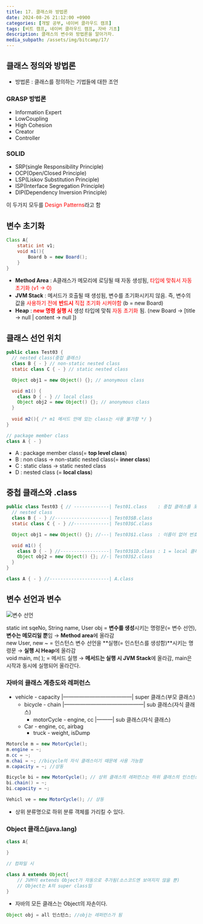 ```yaml
---
title: 17. 클래스와 방법론
date: 2024-08-26 21:12:00 +0900
categories: [개발 공부, 네이버 클라우드 캠프]
tags: [비트 캠프, 네이버 클라우드 캠프, 자바 기초] 
description: 클래스의 변수와 방법론을 알아가자.
media_subpath: /assets/img/bitcamp/17/
---
```

## 클래스 정의와 방법론

- 방법론 : 클래스를 정의하는 기법들에 대한 조언

### GRASP 방법론

- Information Expert
- LowCoupling
- High Cohesion
- Creator
- Controller

### SOLID

- SRP(single Responsibility Principle)
- OCP(Open/Closed Principle)
- LSP(Liskov Substitution Principle)
- ISP(Interface Segregation Principle)
- DIP(Dependency Inversion Principle)

이 두가지 모두를 <span style="color: red">Design Patterns</span>라고 함 

## 변수 초기화

```java
Class A{
	static int v1;
	void m1(){
		Board b = new Board();
	}
}
```

- **Method Area** : A클래스가 메모리에 로딩될 때 자동 생성됨, <span style="color: red">타입에 맞춰서 자동 초기화 (v1 → 0)</span>
- **JVM Stack** : 메서드가 호출될 때 생성됨, 변수를 초기화시키지 않음. 즉, 변수의 값을 <span style="color: red">사용하기 전에 **반드시** 직접 초기화 시켜야함</span> (b = new Board)
- **Heap** : <span style="color: red">**new 명령 실행 시**</span> 생성 타입에 맞춰 <span style="color: red">자동 초기화</span> 됨. (new Board → [title → null | content → null ])

## 클래스 선언 위치

```java
public class Test03 {
  // nested class(중첩 클래스)
  class B { - } // non-static nested class
  static class C { - } // static nested class

  Object obj1 = new Object() {}; // anonymous class

  void m1() {
    class D { - } // local class
    Object obj2 = new Object() {}; // anonymous class
  }
  
  void m2(){ /* m1 메서드 안에 있는 class는 사용 불가함 */ }
}

// package member class
class A { - }
```

- A : package member class(= **top level class**)
- B : non class → non-static nested class(=  **inner class**)
- C : static class → static nested class
- D : nested class (= **local class**)

## 중첩 클래스와 .class

```java
public class Test03 { // -------------| Test01.class    : 중첩 클래스를 포함하지 않음
  // nested class
  class B { - } //--------------------| Test03$B.class
  static class C { - } //-------------| Test03$C.class

  Object obj1 = new Object() {}; //---| Test03$1.class  : 이름이 없어 번호를 임의 부여

  void m1() {
    class D { - } //------------------| Test03$1D.class : 1 = local 클래스임을 표시
    Object obj2 = new Object() {}; //-| Test03$2.class 
  }
}

class A { - } //----------------------| A.class
```

## 변수 선언과 변수

![변수 선언](img1.png)

static int sqeNo, String name, User obj = **변수를 생성**시키는 명령문(= 변수 선언), **변수는 메모리일 뿐**임 → **Method area**에 올라감   
new User, new ~ = 인스턴스 변수 선언을 **실행(= 인스턴스를 생성함)**시키는 명령문 → **실행 시 Heap**에 올라감   
void main, m( ); = 메서드 실행 → **메서드는 실행 시 JVM Stack**에 올라감, main은 시작과 동시에 실행되어 올라간다.

### 자바의 클래스 계층도와 레퍼런스

- vehicle  - capacity |—————————————| super 클래스(부모 클래스)
    - bicycle - chain |———————————————| sub 클래스(자식 클래스)
        - motorCycle - engine, cc |———| sub 클래스(자식 클래스)
    - Car - engine, cc, airbag
        - truck - weight, isDump

```java
Motorcle m = new MotorCycle(); 
m.engine = ~;
m.cc = ~;
m.chai = ~; //bicycle의 자식 클래스이기 때문에 사용 가능함
m.capacity = ~; //상동

Bicycle bi = new MotorCycle(); // 상위 클래스의 레퍼런스는 하위 클래스의 인스턴스를 담을 수 있다.
bi.chain() = ~;
bi.capacity = ~;

Vehicl ve = new MotorCycle(); // 상동
```

- 상위 분류명으로 하위 분류 객체를 가리킬 수 있다.

### Object 클래스(java.lang)

```java
class A{

}

// 컴파일 시 

class A extends Object{
	// JVM이 extends Object가 자동으로 추가됨(소스코드엔 보여지지 않을 뿐)
	// Object는 A의 super class임
}
```

- 자바의 모든 클래스는 Object의 자손이다.

```java
Object obj = all 인스턴스; //obj는 레퍼런스가 됨
```